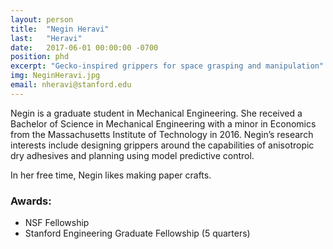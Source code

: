 ```yaml
---
layout: person
title:  "Negin Heravi"
last:   "Heravi"
date:   2017-06-01 00:00:00 -0700
position: phd
excerpt: "Gecko-inspired grippers for space grasping and manipulation"
img: NeginHeravi.jpg
email: nheravi@stanford.edu
---
```


Negin is a graduate student in Mechanical Engineering. She received a Bachelor of Science in Mechanical Engineering with a minor in Economics from the Massachusetts Institute of Technology in 2016. Negin’s research interests include designing grippers around the capabilities of anisotropic dry adhesives and planning using model predictive control. 

In her free time, Negin likes making paper crafts.  

### Awards:
- NSF Fellowship
- Stanford Engineering Graduate Fellowship (5 quarters)